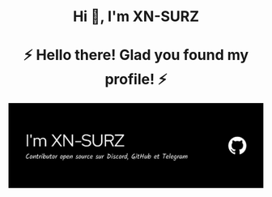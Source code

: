 # <h1 align="center"> Hi 👋, I'm XN-SURZ </h1>

# <h1 align="center">⚡️ Hello there! Glad you found my profile! ⚡️</h1>

![Banner](Banner.png)
